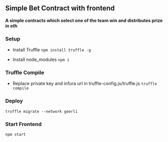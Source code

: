 ## Simple Bet Contract with frontend

**A simple contracts which select one of the team win and distributes prize in eth**


### Setup 
* Install Truffle 
`
 npm install truffle -g
`

* Install node_modules
`
 npm i 
`

### Truffle Compile 
* Replace private key and infura url in truffle-config.js/truffle.js
`
	truffle compile 
`

### Deploy 

`
 truffle migrate --network goerli
`


### Start Frontend 

`
npm start
`